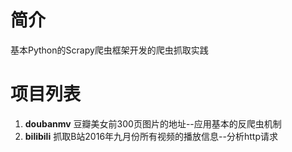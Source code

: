 简介
================
基本Python的Scrapy爬虫框架开发的爬虫抓取实践

项目列表
==========

1. **doubanmv** 豆瓣美女前300页图片的地址--应用基本的反爬虫机制
2. **bilibili** 抓取B站2016年九月份所有视频的播放信息--分析http请求